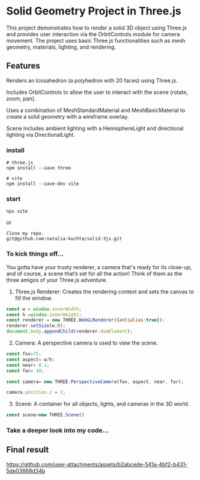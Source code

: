 # Solid Geometry Project in Three.js
This project demonstrates how to render a solid 3D object using Three.js and provides user interaction via the OrbitControls module for camera movement. The project uses basic Three.js functionalities such as mesh geometry, materials, lighting, and rendering.

## Features

Renders an Icosahedron (a polyhedron with 20 faces) using Three.js.

Includes OrbitControls to allow the user to interact with the scene (rotate, zoom, pan).

Uses a combination of MeshStandardMaterial and MeshBasicMaterial to create a solid geometry with a wireframe overlay.

Scene includes ambient lighting with a HemisphereLight and directional lighting via DirectionalLight.

### install

```
# three.js
npm install --save three

# vite
npm install --save-dev vite
```
### start
```
npx vite
```
or
```
Clone my repo.
git@github.com:natalia-kuchta/solid-3js.git
```

### To kick things off...

You gotta have your trusty renderer, a camera that's ready for its close-up, and of course, 
a scene that’s set for all the action! Think of them as the three amigos of your Three.js adventure.


1. Three.js Renderer: Creates the rendering context and sets the canvas to fill the window.

```js
const w = window.innerWidth;
const h =window.innerHeight;
const renderer = new THREE.WebGLRenderer({antialias:true});
renderer.setSize(w,h);
document.body.appendChild(renderer.domElement);
```

2. Camera: A perspective camera is used to view the scene.


```js
const fov=75;
const aspect= w/h;
const near= 0.1;
const far= 10;

const camera= new THREE.PerspectiveCamera(fov, aspect, near, far);

camera.position.z = 2;
```

3. Scene: A container for all objects, lights, and cameras in the 3D world.

```js
const scene=new THREE.Scene()
```
### Take a deeper look into my code...

## Final result



https://github.com/user-attachments/assets/b2abcede-541a-4bf2-b431-5de03668d34b

